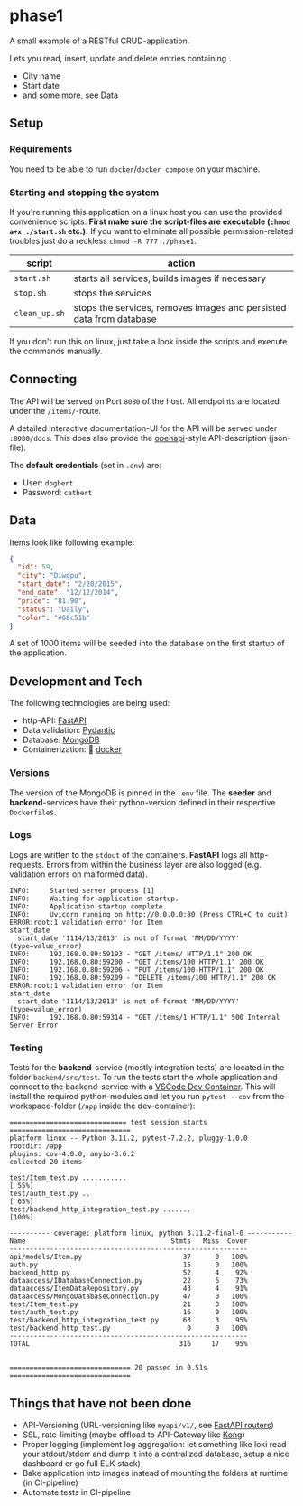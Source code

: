# phase1

A small example of a RESTful CRUD-application.

Lets you read, insert, update and delete entries containing

- City name
- Start date
- and some more, see [Data](#data)

## Setup

### Requirements

You need to be able to run `docker`/`docker compose` on your machine.

### Starting and stopping the system

If you're running this application on a linux host you can use the provided convenience scripts.
**First make sure the script-files are executable (`chmod a+x ./start.sh` etc.).**
If you want to eliminate all possible permission-related troubles just do a reckless `chmod -R 777 ./phase1`.

| script        | action                                                              |
| ------------- | ------------------------------------------------------------------- |
| `start.sh`    | starts all services, builds images if necessary                     |
| `stop.sh`     | stops the services                                                  |
| `clean_up.sh` | stops the services, removes images and persisted data from database |

If you don't run this on linux, just take a look inside the scripts and execute the commands manually.

## Connecting

The API will be served on Port `8080` of the host.
All endpoints are located under the `/items/`-route.

A detailed interactive documentation-UI for the API will be served under `:8080/docs`.
This does also provide the [openapi](https://www.openapis.org/)-style API-description (json-file).

The **default credentials** (set in `.env`) are:

- User: `dogbert`
- Password: `catbert`

## Data

Items look like following example:

```json
{
  "id": 59,
  "city": "Diwopu",
  "start_date": "2/20/2015",
  "end_date": "12/12/2014",
  "price": "81.90",
  "status": "Daily",
  "color": "#08c51b"
}
```

A set of 1000 items will be seeded into the database on the first startup of the application.

## Development and Tech

The following technologies are being used:

- http-API: [FastAPI](https://fastapi.tiangolo.com/)
- Data validation: [Pydantic](https://docs.pydantic.dev/)
- Database: [MongoDB](https://www.mongodb.com/)
- Containerization: 🐳 [docker](https://www.docker.com/)

### Versions

The version of the MongoDB is pinned in the `.env` file.
The **seeder** and **backend**-services have their python-version defined in their respective `Dockerfile`s.

### Logs

Logs are written to the `stdout` of the containers.
**FastAPI** logs all http-requests.
Errors from within the business layer are also logged (e.g. validation errors on malformed data).

```
INFO:     Started server process [1]
INFO:     Waiting for application startup.
INFO:     Application startup complete.
INFO:     Uvicorn running on http://0.0.0.0:80 (Press CTRL+C to quit)
ERROR:root:1 validation error for Item
start_date
  start_date '1114/13/2013' is not of format 'MM/DD/YYYY' (type=value_error)
INFO:     192.168.0.80:59193 - "GET /items/ HTTP/1.1" 200 OK
INFO:     192.168.0.80:59200 - "GET /items/100 HTTP/1.1" 200 OK
INFO:     192.168.0.80:59206 - "PUT /items/100 HTTP/1.1" 200 OK
INFO:     192.168.0.80:59209 - "DELETE /items/100 HTTP/1.1" 200 OK
ERROR:root:1 validation error for Item
start_date
  start_date '1114/13/2013' is not of format 'MM/DD/YYYY' (type=value_error)
INFO:     192.168.0.80:59314 - "GET /items/1 HTTP/1.1" 500 Internal Server Error
```

### Testing

Tests for the **backend**-service (mostly integration tests) are located in the folder `backend/src/test`.
To run the tests start the whole application and connect to the backend-service with a [VSCode Dev Container](https://code.visualstudio.com/docs/devcontainers/containers).
This will install the required python-modules and let you run `pytest --cov` from the workspace-folder (`/app` inside the dev-container):

```
============================= test session starts ==============================
platform linux -- Python 3.11.2, pytest-7.2.2, pluggy-1.0.0
rootdir: /app
plugins: cov-4.0.0, anyio-3.6.2
collected 20 items

test/Item_test.py ...........                                            [ 55%]
test/auth_test.py ..                                                     [ 65%]
test/backend_http_integration_test.py .......                            [100%]

---------- coverage: platform linux, python 3.11.2-final-0 -----------
Name                                    Stmts   Miss  Cover
-----------------------------------------------------------
api/models/Item.py                         37      0   100%
auth.py                                    15      0   100%
backend_http.py                            52      4    92%
dataaccess/IDatabaseConnection.py          22      6    73%
dataaccess/ItemDataRepository.py           43      4    91%
dataaccess/MongoDatabaseConnection.py      47      0   100%
test/Item_test.py                          21      0   100%
test/auth_test.py                          16      0   100%
test/backend_http_integration_test.py      63      3    95%
test/backend_http_test.py                   0      0   100%
-----------------------------------------------------------
TOTAL                                     316     17    95%


============================== 20 passed in 0.51s ==============================
```

## Things that have not been done

- API-Versioning (URL-versioning like `myapi/v1/`, see [FastAPI routers](https://fastapi.tiangolo.com/tutorial/bigger-applications/))
- SSL, rate-limiting (maybe offload to API-Gateway like [Kong](https://konghq.com/))
- Proper logging (implement log aggregation: let something like loki read your stdout/stderr and dump it into a centralized database, setup a nice dashboard or go full ELK-stack)
- Bake application into images instead of mounting the folders at runtime (in CI-pipeline)
- Automate tests in CI-pipeline
